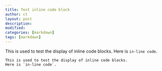 ```yaml
---
title: Test inline code block 
author: ct
layout: post
description:
modified:
categories: [markdown]
tags: [markdown]
---
```


This is used to test the display of inline code blocks. 
Here is `in-line code`.

```
This is used to test the display of inline code blocks. 
Here is `in-line code`.
```
